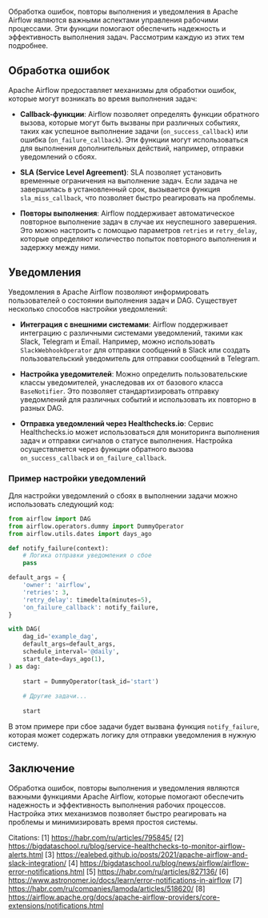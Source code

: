 Обработка ошибок, повторы выполнения и уведомления в Apache Airflow являются важными аспектами управления рабочими процессами. Эти функции помогают обеспечить надежность и эффективность выполнения задач. Рассмотрим каждую из этих тем подробнее.

## Обработка ошибок

Apache Airflow предоставляет механизмы для обработки ошибок, которые могут возникать во время выполнения задач:

- **Callback-функции**: Airflow позволяет определять функции обратного вызова, которые могут быть вызваны при различных событиях, таких как успешное выполнение задачи (`on_success_callback`) или ошибка (`on_failure_callback`). Эти функции могут использоваться для выполнения дополнительных действий, например, отправки уведомлений о сбоях.

- **SLA (Service Level Agreement)**: SLA позволяет установить временные ограничения на выполнение задач. Если задача не завершилась в установленный срок, вызывается функция `sla_miss_callback`, что позволяет быстро реагировать на проблемы.

- **Повторы выполнения**: Airflow поддерживает автоматическое повторное выполнение задач в случае их неуспешного завершения. Это можно настроить с помощью параметров `retries` и `retry_delay`, которые определяют количество попыток повторного выполнения и задержку между ними.

## Уведомления

Уведомления в Apache Airflow позволяют информировать пользователей о состоянии выполнения задач и DAG. Существует несколько способов настройки уведомлений:

- **Интеграция с внешними системами**: Airflow поддерживает интеграцию с различными системами уведомлений, такими как Slack, Telegram и Email. Например, можно использовать `SlackWebhookOperator` для отправки сообщений в Slack или создать пользовательский уведомитель для отправки сообщений в Telegram.

- **Настройка уведомителей**: Можно определить пользовательские классы уведомителей, унаследовав их от базового класса `BaseNotifier`. Это позволяет стандартизировать отправку уведомлений для различных событий и использовать их повторно в разных DAG.

- **Отправка уведомлений через Healthchecks.io**: Сервис Healthchecks.io может использоваться для мониторинга выполнения задач и отправки сигналов о статусе выполнения. Настройка осуществляется через функции обратного вызова `on_success_callback` и `on_failure_callback`.

### Пример настройки уведомлений

Для настройки уведомлений о сбоях в выполнении задачи можно использовать следующий код:

```python
from airflow import DAG
from airflow.operators.dummy import DummyOperator
from airflow.utils.dates import days_ago

def notify_failure(context):
    # Логика отправки уведомления о сбое
    pass

default_args = {
    'owner': 'airflow',
    'retries': 3,
    'retry_delay': timedelta(minutes=5),
    'on_failure_callback': notify_failure,
}

with DAG(
    dag_id='example_dag',
    default_args=default_args,
    schedule_interval='@daily',
    start_date=days_ago(1),
) as dag:
    
    start = DummyOperator(task_id='start')
    
    # Другие задачи...
    
    start
```

В этом примере при сбое задачи будет вызвана функция `notify_failure`, которая может содержать логику для отправки уведомления в нужную систему.

## Заключение

Обработка ошибок, повторы выполнения и уведомления являются важными функциями Apache Airflow, которые помогают обеспечить надежность и эффективность выполнения рабочих процессов. Настройка этих механизмов позволяет быстро реагировать на проблемы и минимизировать время простоя системы.

Citations:
[1] https://habr.com/ru/articles/795845/
[2] https://bigdataschool.ru/blog/service-healthchecks-to-monitor-airflow-alerts.html
[3] https://ealebed.github.io/posts/2021/apache-airflow-and-slack-integration/
[4] https://bigdataschool.ru/blog/news/airflow/airflow-error-notifications.html
[5] https://habr.com/ru/articles/827136/
[6] https://www.astronomer.io/docs/learn/error-notifications-in-airflow
[7] https://habr.com/ru/companies/lamoda/articles/518620/
[8] https://airflow.apache.org/docs/apache-airflow-providers/core-extensions/notifications.html